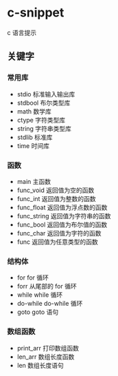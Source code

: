# c-snippet

c 语言提示

## 关键字

### 常用库

- stdio 标准输入输出库
- stdbool 布尔类型库
- math 数学库
- ctype 字符类型库
- string 字符串类型库
- stdlib 标准库
- time 时间库

### 函数

- main 主函数
- func_void 返回值为空的函数
- func_int 返回值为整数的函数
- func_float 返回值为浮点数的函数
- func_string 返回值为字符串的函数
- func_bool 返回值为布尔值的函数
- func_char 返回值为字符的函数
- func 返回值为任意类型的函数

### 结构体

- for for 循环
- forr 从尾部的 for 循环
- while while 循环
- do-while do-while 循环
- goto goto 语句

### 数组函数

- print_arr 打印数组函数
- len_arr 数组长度函数
- len 数组长度语句

